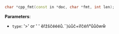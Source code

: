 ```cpp
char *cpp_fmt(const in *doc, char *fmt, int len);
```


**Parameters**:
 - `type`: '>' or ' ' ěřžščéééů.¨)úůč+ířčéň°ůůǒwẘ
